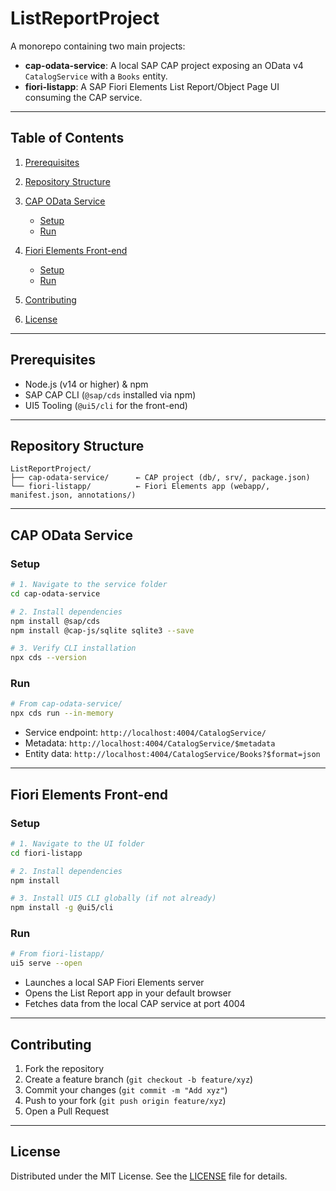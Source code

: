 # ListReportProject

A monorepo containing two main projects:

* **cap-odata-service**: A local SAP CAP project exposing an OData v4 `CatalogService` with a `Books` entity.
* **fiori-listapp**: A SAP Fiori Elements List Report/Object Page UI consuming the CAP service.

---

## Table of Contents

1. [Prerequisites](#prerequisites)
2. [Repository Structure](#repository-structure)
3. [CAP OData Service](#cap-odata-service)

   * [Setup](#cap-setup)
   * [Run](#cap-run)
4. [Fiori Elements Front-end](#fiori-front-end)

   * [Setup](#fiori-setup)
   * [Run](#fiori-run)
5. [Contributing](#contributing)
6. [License](#license)

---

## Prerequisites

* Node.js (v14 or higher) & npm
* SAP CAP CLI (`@sap/cds` installed via npm)
* UI5 Tooling (`@ui5/cli` for the front-end)

---

## Repository Structure

```
ListReportProject/
├── cap-odata-service/      ← CAP project (db/, srv/, package.json)
└── fiori-listapp/          ← Fiori Elements app (webapp/, manifest.json, annotations/)
```

---

## CAP OData Service <a name="cap-odata-service"></a>

### Setup <a name="cap-setup"></a>

```bash
# 1. Navigate to the service folder
cd cap-odata-service

# 2. Install dependencies
npm install @sap/cds
npm install @cap-js/sqlite sqlite3 --save

# 3. Verify CLI installation
npx cds --version
```

### Run <a name="cap-run"></a>

```bash
# From cap-odata-service/
npx cds run --in-memory
```

* Service endpoint: `http://localhost:4004/CatalogService/`
* Metadata:       `http://localhost:4004/CatalogService/$metadata`
* Entity data:    `http://localhost:4004/CatalogService/Books?$format=json`

---

## Fiori Elements Front-end <a name="fiori-front-end"></a>

### Setup <a name="fiori-setup"></a>

```bash
# 1. Navigate to the UI folder
cd fiori-listapp

# 2. Install dependencies
npm install

# 3. Install UI5 CLI globally (if not already)
npm install -g @ui5/cli
```

### Run <a name="fiori-run"></a>

```bash
# From fiori-listapp/
ui5 serve --open
```

* Launches a local SAP Fiori Elements server
* Opens the List Report app in your default browser
* Fetches data from the local CAP service at port 4004

---

## Contributing <a name="contributing"></a>

1. Fork the repository
2. Create a feature branch (`git checkout -b feature/xyz`)
3. Commit your changes (`git commit -m "Add xyz"`)
4. Push to your fork (`git push origin feature/xyz`)
5. Open a Pull Request

---

## License <a name="license"></a>

Distributed under the MIT License. See the [LICENSE](LICENSE) file for details.
